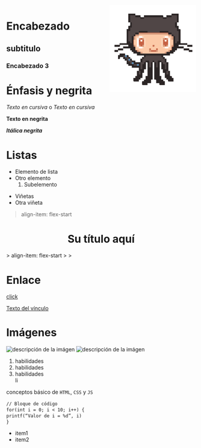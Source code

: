 

<img align='right' src="https://raw.githubusercontent.com/iCharlesZ/FigureBed/master/img/octocat.gif" width="230">


# Encabezado
## subtitulo
### Encabezado 3



# Énfasis y negrita

*Texto en cursiva*  o  _Texto en cursiva_

**Texto en negrita**

***Itálica negrita***





# Listas
- Elemento de lista
- Otro elemento
  1. Subelemento
   

* Viñetas
* Otra viñeta



> align-item: flex-start
<h1 align="center"> Su título aquí </h1>
> align-item: flex-start
>
> 

  # Enlace

[click](url...)

[Texto del vínculo](URL_del_vínculo)




 # Imágenes

![descripción de la imágen](img/../developer.jpg)
![descripción de la imágen](img/../mano.svg)

<ol>
<li>habilidades</li>
<li>habilidades</li>
<li>habilidades</li>
li
</ol>


conceptos básico de `HTML`, `CSS` y `JS`

```
// Bloque de código
for(int i = 0; i < 10; i++) {
printf(“Valor de i = %d”, i)
}
```

- item1
- item2
